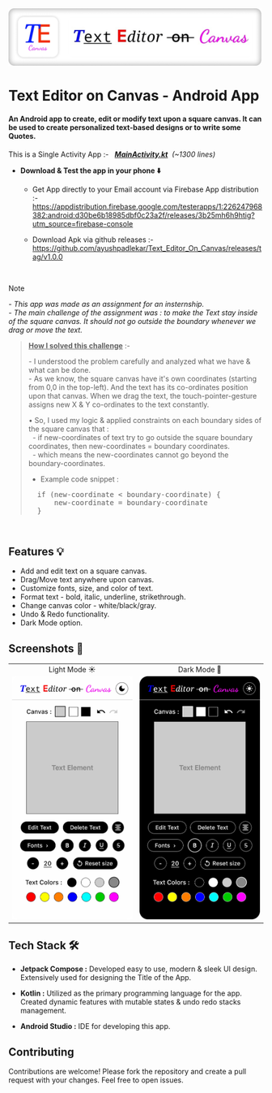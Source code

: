 <div align="left">
    <img src="screenshots\TE Canvas Logo & Title.png" alt="App Logo" width="500">
</div>

# Text Editor on Canvas - Android App

#### An Android app to create, edit or modify text upon a square canvas. It can be used to create personalized text-based designs or to write some Quotes. </br>

This is a Single Activity App :- &nbsp; ***[MainActivity.kt](app/src/main/java/com/ayushxp/texteditoroncanvasapp/MainActivity.kt)** &nbsp;(~1300 lines)*

- <p><b>Download & Test the app in your phone ⬇️</b> </br>

    - Get App directly to your Email account via Firebase App distribution :-
      https://appdistribution.firebase.google.com/testerapps/1:226247968382:android:d30be6b18985dbf0c23a2f/releases/3b25mh6h9htig?utm_source=firebase-console

    - Download Apk via github releases :-
      https://github.com/ayushpadlekar/Text_Editor_On_Canvas/releases/tag/v1.0.0

</p>

</br>

> [!NOTE]
> *- This app was made as an assignment for an insternship. </br> - The main challenge of the assignment was : to make the Text stay inside of the square canvas. It should not go outside the boundary whenever we drag or move the text.* </br>

> <ins><b> How I solved this challenge</b></ins> :- </br>
> <p> - I understood the problem carefully and analyzed what we have & what can be done. </br>
> - As we know, the square canvas have it's own coordinates (starting from 0,0 in the top-left). And the text has its co-ordinates position upon that canvas. When we drag the text, the touch-pointer-gesture assigns new X & Y co-ordinates to the text constantly. </br>
> 
> • So, I used my logic & applied constraints on each boundary sides of the square canvas that : </br>
> &nbsp; - if new-coordinates of text try to go outside the square boundary coordinates, then new-coordinates = boundary coordinates. </br>
> &nbsp; - which means the new-coordinates cannot go beyond the boundary-coordinates. </br>
> - Example code snippet :
> <pre>
>   if (new-coordinate < boundary-coordinate) {
>       new-coordinate = boundary-coordinate
>   }
> </pre> </p>

</br>

## Features 💡

* Add and edit text on a square canvas.
* Drag/Move text anywhere upon canvas.
* Customize fonts, size, and color of text.
* Format text - bold, italic, underline, strikethrough.
* Change canvas color - white/black/gray.
* Undo & Redo functionality.
* Dark Mode option.


## Screenshots 📸

<table>
<tr align = "center">
    <td>Light Mode ☀️</td>
    <td>Dark Mode 🌙</td>
</tr>
<tr>
    <td><img src="screenshots\TE Canvas UI - Light mode.png" width=300></td>
    <td><img src="screenshots\TE Canvas UI - Dark mode.png" width=300></td>
</tr>
</table>


## Tech Stack 🛠️

* **Jetpack Compose :** Developed easy to use, modern & sleek UI design. Extensively used for designing the Title of the App.

* **Kotlin :** Utilized as the primary programming language for the app. Created dynamic features with mutable states & undo redo stacks management.

* **Android Studio :** IDE for developing this app.


## Contributing

Contributions are welcome! Please fork the repository and create a pull request with your changes. Feel free to open issues.
